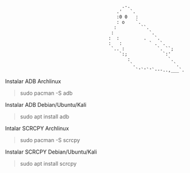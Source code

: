                                                .-.
                                             .'   `.
                                             :0 0   :
                                             : o    `.
                                            :         ``.
                                           :             `.
                                          :  :         .   `.
                                          :   :          ` . `.
                                           `.. :            `. ``;
                                              `:;             `:'
                                                 :              `.
                                                  `.              `.     
                                                    `'`'`'`---..,___`.
Instalar ADB Archlinux 

> sudo pacman -S adb

Instalar ADB Debian/Ubuntu/Kali

> sudo apt install adb

Intalar SCRCPY Archlinux

> sudo pacman -S scrcpy

Instalar SCRCPY Debian/Ubuntu/Kali

> sudo apt install scrcpy





